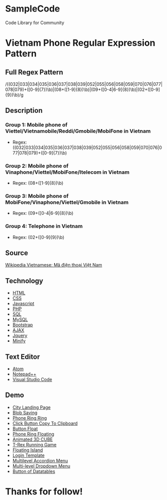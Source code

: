 # SampleCode
Code Library for Community

# Vietnam Phone Regular Expression Pattern
## Full Regex Pattern
/((032|033|034|035|036|037|038|039|052|055|056|058|059|070|076|077|078|079)+([0-9]{7})\b)|(08+([1-9]{8})\b)|(09+([0-4|6-9]{8})\b)|(02+([0-9]{9})\b)/g

## Description
### Group 1: Mobile phone of Viettel/Vietnamobile/Reddi/Gmobile/MobiFone in Vietnam
* Regex: ((032|033|034|035|036|037|038|039|052|055|056|058|059|070|076|077|078|079)+([0-9]{7})\b)
### Group 2: Mobile phone of Vinaphone/Viettel/MobiFone/Itelecom in Vietnam
* Regex: (08+([1-9]{8})\b)
### Group 3: Mobile phone of MobiFone/Vinaphone/Viettel/Gmobile in Vietnam
* Regex: (09+([0-4|6-9]{8})\b)
### Group 4: Telephone in Vietnam
* Regex: (02+([0-9]{9})\b)

## Source
[Wikipedia Vietnamese: Mã điện thoại Việt Nam](https://vi.wikipedia.org/wiki/M%C3%A3_%C4%91i%E1%BB%87n_tho%E1%BA%A1i_Vi%E1%BB%87t_Nam)

## Technology
* [HTML](https://www.w3schools.com/html/)
* [CSS](https://www.w3schools.com/css/)
* [Javascript](https://www.w3schools.com/js/)
* [PHP](https://www.w3schools.com/php/)
* [SQL](https://www.w3schools.com/sql/)
* [MySQL](https://www.mysql.com/)
* [Bootstrap](https://www.w3schools.com/bootstrap/)
* [AJAX](https://www.w3schools.com/js/js_ajax_intro.asp)
* [Jquery](https://www.w3schools.com/jquery/)
* [Minify](http://minifycode.com/)

## Text Editor
* [Atom](https://atom.io/)
* [Notepad++](https://notepad-plus-plus.org/)
* [Visual Studio Code](https://code.visualstudio.com/)

## Demo
- [City Landing Page](../city-landing-page)
- [Blob Saving](blob-saving.js)
- [Phone Ring Ring](PhoneRingRing.html)
- [Click Button Copy To Clipboard](ClickButtonCopyToClipboard.html)
- [Button Float](ButtonFloatHTML.html)
- [Phone Ring Floating](PhoneRingFloating)
- [Animated 3D CUBE](Animated-3D-CUBE)
- [T-Rex Running Game](T-RexRunning)
- [Floating Island](FloatingIsland)
- [Login Template](LoginTemplate)
- [Multilevel Accordion Menu](MultilevelAccordionMenu)
- [Multi-level Dropdown Menu](MultiLevelMenu)
- [Button of Datatables](ButtonDatatables)

# Thanks for follow!
